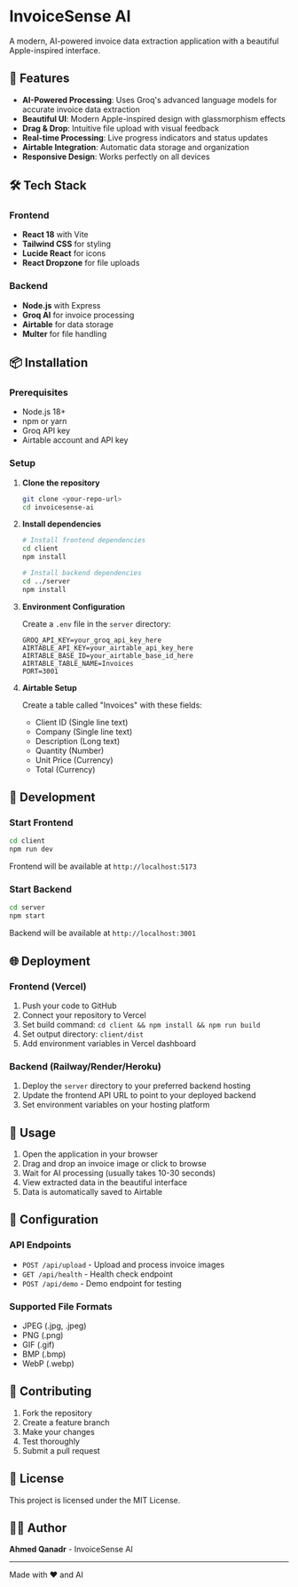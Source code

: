 # InvoiceSense AI

A modern, AI-powered invoice data extraction application with a beautiful Apple-inspired interface.

## 🚀 Features

- **AI-Powered Processing**: Uses Groq's advanced language models for accurate invoice data extraction
- **Beautiful UI**: Modern Apple-inspired design with glassmorphism effects
- **Drag & Drop**: Intuitive file upload with visual feedback
- **Real-time Processing**: Live progress indicators and status updates
- **Airtable Integration**: Automatic data storage and organization
- **Responsive Design**: Works perfectly on all devices

## 🛠️ Tech Stack

### Frontend
- **React 18** with Vite
- **Tailwind CSS** for styling
- **Lucide React** for icons
- **React Dropzone** for file uploads

### Backend
- **Node.js** with Express
- **Groq AI** for invoice processing
- **Airtable** for data storage
- **Multer** for file handling

## 📦 Installation

### Prerequisites
- Node.js 18+ 
- npm or yarn
- Groq API key
- Airtable account and API key

### Setup

1. **Clone the repository**
   ```bash
   git clone <your-repo-url>
   cd invoicesense-ai
   ```

2. **Install dependencies**
   ```bash
   # Install frontend dependencies
   cd client
   npm install
   
   # Install backend dependencies
   cd ../server
   npm install
   ```

3. **Environment Configuration**
   
   Create a `.env` file in the `server` directory:
   ```env
   GROQ_API_KEY=your_groq_api_key_here
   AIRTABLE_API_KEY=your_airtable_api_key_here
   AIRTABLE_BASE_ID=your_airtable_base_id_here
   AIRTABLE_TABLE_NAME=Invoices
   PORT=3001
   ```

4. **Airtable Setup**
   
   Create a table called "Invoices" with these fields:
   - Client ID (Single line text)
   - Company (Single line text)
   - Description (Long text)
   - Quantity (Number)
   - Unit Price (Currency)
   - Total (Currency)

## 🚀 Development

### Start Frontend
```bash
cd client
npm run dev
```
Frontend will be available at `http://localhost:5173`

### Start Backend
```bash
cd server
npm start
```
Backend will be available at `http://localhost:3001`

## 🌐 Deployment

### Frontend (Vercel)
1. Push your code to GitHub
2. Connect your repository to Vercel
3. Set build command: `cd client && npm install && npm run build`
4. Set output directory: `client/dist`
5. Add environment variables in Vercel dashboard

### Backend (Railway/Render/Heroku)
1. Deploy the `server` directory to your preferred backend hosting
2. Update the frontend API URL to point to your deployed backend
3. Set environment variables on your hosting platform

## 📱 Usage

1. Open the application in your browser
2. Drag and drop an invoice image or click to browse
3. Wait for AI processing (usually takes 10-30 seconds)
4. View extracted data in the beautiful interface
5. Data is automatically saved to Airtable

## 🔧 Configuration

### API Endpoints
- `POST /api/upload` - Upload and process invoice images
- `GET /api/health` - Health check endpoint
- `POST /api/demo` - Demo endpoint for testing

### Supported File Formats
- JPEG (.jpg, .jpeg)
- PNG (.png)
- GIF (.gif)
- BMP (.bmp)
- WebP (.webp)

## 🤝 Contributing

1. Fork the repository
2. Create a feature branch
3. Make your changes
4. Test thoroughly
5. Submit a pull request

## 📄 License

This project is licensed under the MIT License.

## 👨‍💻 Author

**Ahmed Qanadr** - InvoiceSense AI

---

Made with ❤️ and AI
